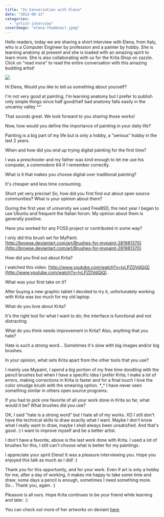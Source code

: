```yaml
---
title: "In Conversation with Elena"
date: "2013-08-13"
categories: 
  - "artist-interview"
coverImage: "elena-thumbnail.jpeg"
---
```


Hello readers, today we are sharing a short interview with Elena, from Italy, who is a Computer Engineer by profession and a painter by hobby. She is learning anatomy at present and she is loaded with an amazing spirit to learn more. She is also collaborating with us for the Krita Shop on zazzle. Click on "read more" to read the entire conversation with this amazing budding artist!

![](/images/posts/2013/colazione_isola_volante.jpeg)

Hi Elena, Would you like to tell us something about yourself?

I'm not very good at painting, I'm learning anatomy but I prefer to publish only simple things since half good/half bad anatomy falls easily in the uncanny valley ^^'

That sounds great. We look forward to you sharing those works!

Now, how would you define the importance of painting in your daily life?

Painting is a big part of my life but is only a hobby, a "serious" hobby in the last 2 years.

When and how did you end up trying digital painting for the first time?

I was a preschooler and my father was kind enough to let me use his computer, a commodore 64 if I remember correctly.

What is it that makes you choose digital over traditional painting?

It's cheaper and less time consuming.

Short yet very precise! So, how did you first find out about open source communities? What is your opinion about them?

During the first year of university we used FreeBSD, the next year I began to use Ubuntu and frequent the Italian forum. My opinion about them is generally positive.

Have you worked for any FOSS project or contributed in some way?

I only did this brush set for MyPaint. [http://browse.deviantart.com/art/Brushes-for-mypaint-281981370](http://browse.deviantart.com/art/Brushes-for-mypaint-281981370)

How did you find out about Krita?

I watched this video: [http://www.youtube.com/watch?v=lyLPZDVdQiQ](http://www.youtube.com/watch?v=lyLPZDVdQiQ) .

What was your first take on it?

After buying a new graphic tablet I decided to try it, unfortunately working with Krita was too much for my old laptop.

What do you love about Krita?

It's the right tool for what I want to do; the interface is functional and not distracting.

What do you think needs improvement in Krita? Also, anything that you hate?

Hate is such a strong word... Sometimes it's slow with big images and/or big brushes.

In your opinion, what sets Krita apart from the other tools that you use?

I mainly use Mypaint, I spend a big portion of my free time doodling with the pencil brushes but when I have a specific idea I prefer Krita; I make a lot of errors, making corrections in Krita is faster and for a final touch I love the color smudge brush with the smearing option. \*_\* I have never seen something similar in others open source programs.

If you had to pick one favorite of all your work done in Krita so far, what would it be? What brushes did you use?  

OK, I said "hate is a strong word" but I hate all of my works. XD I still don't have the technical skills to draw exactly what I want. Maybe I don't know what I really want to draw, maybe I shall always been unsatisfied. And that's good. :) I want to improve myself and be a better artist.

I don't have a favorite, above is the last work done with Krita. I used a lot of brushes for this, I still can't choose what is better for my paintings.

I appreciate your spirit Elena! It was a pleasure interviewing you. Hope you enjoyed this talk as much as I did! :)

Thank you for this opportunity, and for your work. Even if art is only a hobby for me, after a day of working, it makes me happy to take some time and draw; some days a pencil is enough, sometimes I need something more. So... Thank you, again. :)

Pleasure is all ours. Hope Krita continues to be your friend while learning and later. :)

You can check out more of her artworks on deviant [here](http://corvocollorosso.deviantart.com/).

